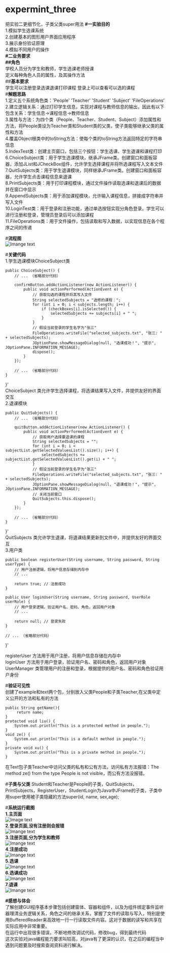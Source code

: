 # expermint_three
把实验二更细节化，子类父类super用法
**#一实验目的**  
1.模拟学生选课系统  
2.创建基本的图形用户界面应用程序  
3.展示身份验证原理  
4.模拟不同用户的操作  
**#二业务要求**   
**##角色**  
学校人员分为学生和教师，学生选课老师授课  
定义每种角色人员的属性，及其操作方法  
##**基本要求**  
学生可以注册登录选课退课打印课程  登录上可以查看可以选的课程  
#**解题思路**   
1.定义五个系统角色类：'People' 'Teacher' 'Student' 'Subject' 'FileOperations'  
2.建立逻辑关系：通过打印学生信息，实现对课程与教师信息的输出，因此有以下包含关系：学生信息→课程信息→教师信息  
3.属性与方法：为四个类（People、Teacher、Student、Subject）添加属性和方法，将People类设为Teacher类和Student类的父类，使子类能够继承父类的属性和方法  
4.覆盖Object根类中的toString方法：使每个类的toString方法返回特定的字符串信息  
5.IndexTest类：创建主页窗口，包括三个按钮：学生选课、学生退课和课程打印  
6.ChoiceSubject类：用于学生选课模块，继承JFrame类。创建窗口和面板容器，添加JList和JCheckBox组件，允许学生选择课程并将所选课程写入文本文件  
7.QuitSubjects类：用于学生退课模块，同样继承JFrame类。创建窗口和面板容器，允许学生点击课程信息来退课  
8.PrintSubjects类：用于打印课程模块，通过文件操作读取选课和退课后的数据并在窗口中显示  
9.AppendSubjects类：用于添加课程模块，允许输入课程信息，拼接成字符串并写入文件  
10.LoginTest类：用于登录和注册功能，通过单选按钮实现分角色登录。学生可以进行注册和登录，管理员登录后可以添加课程  
11.FileOperations类：用于文件操作，包括读取和写入数据，以实现信息在各个程序之间的传递  

#**流程图**  
![Imange text](https://github.com/banber0/expermint_two/blob/main/%E6%B5%81%E7%A8%8B%E5%9B%BE.png)  


#**关键代码**  
1.学生选课模块ChoiceSubject类  

    public ChoiceSubject() {
        // ... （省略部分代码）

        confirmButton.addActionListener(new ActionListener() {
            public void actionPerformed(ActionEvent e) {
                // 获取勾选的课程并将其写入文件
                String selectedSubjects = "选修的课程：";
                for (int i = 0; i < subjects.length; i++) {
                    if (checkBoxes[i].isSelected()) {
                        selectedSubjects += subjects[i] + " ";
                    }
                }
                // 假设当前登录的学生名字为"张三"
                FileOperations.writeFile("selected_subjects.txt", "张三: " + selectedSubjects);
                JOptionPane.showMessageDialog(null, "选课成功！", "提示", JOptionPane.INFORMATION_MESSAGE);
                dispose();
            }
        });

        // ... （省略部分代码）
    }
}'  
ChoiceSubject 类允许学生选择课程，将选课结果写入文件，并提供友好的界面交互  
2.退课模块  

    public QuitSubjects() {
        // ... （省略部分代码）

        quitButton.addActionListener(new ActionListener() {
            public void actionPerformed(ActionEvent e) {
                // 获取用户选择要退课的课程
                String selectedSubjects = "";
                for (int i = 0; i < subjectList.getSelectedValuesList().size(); i++) {
                    selectedSubjects += subjectList.getSelectedValuesList().get(i) + " ";
                }
                // 假设当前登录的学生名字为"张三"
                FileOperations.writeFile("selected_subjects.txt", "张三: " + selectedSubjects);
                JOptionPane.showMessageDialog(null, "退课成功！", "提示", JOptionPane.INFORMATION_MESSAGE);
                // 关闭当前窗口
                QuitSubjects.this.dispose();
            }
        });

        // ... （省略部分代码）
    }
}'  
QuitSubjects 类允许学生退课，将退课结果更新到文件中，并提供友好的界面交互  
3.用户类  

    public boolean registerUser(String username, String password, String userType) {
        // 用户注册逻辑，将用户信息存储到内存中
        // ...

        return true; // 注册成功
    }

    public User loginUser(String username, String password, UserRole userRole) {
        // 用户登录逻辑，验证用户名、密码、角色，返回用户对象
        // ...

        return null; // 登录失败
    }

    // ... （省略部分代码）
}'  


registerUser 方法用于用户注册，将用户信息存储在内存中  
loginUser 方法用于用户登录，验证用户名、密码和角色，返回用户对象  
UserManager 类管理用户的注册和登录，根据提供的用户名、密码和角色验证用户身份  



#**验证可见性**  
创建了example和text两个包，分别放入父类People和子类Teacher,在父类中定义公开的方法和私有的方法

    public String getName(){
         return name;
    }
    protected void liu() {
        System.out.println("This is a protected method in people.");
    }
    void ze() {
        System.out.println("This is a default method in people.");
    }
    private void xu() {
        System.out.println("This is a private method in people.");
    }

在Text包子类Teacher中访问父类的私有和公有方法，访问私有方法报错：The method ze() from the type People is not visible，而公有方法没报错。

#**子类与父类** 
Student和Teacher是People的子类，QuitSubjects，PrintSubjects，RegisterUser，StudentLogin为Java中JFrame的子类，子类中用super使用被子类隐藏的方法super(id, name, sex,age);


#**系统运行截图**  
**1.主页面**  
![Image text](https://github.com/banber0/expermint_two/blob/main/%E7%B3%BB%E7%BB%9F%E7%95%8C%E9%9D%A2.png)  
**2.登录页面,没有注册则会报错**  
![Imange text](https://github.com/banber0/expermint_two/blob/main/%E7%99%BB%E5%BD%95.png)  
**3.注册页面,分为学生和教师**  
![Imange text](https://github.com/banber0/expermint_two/blob/main/%E6%B3%A8%E5%86%8C.png)  
**4.注册成功**  
![Imange text](https://github.com/banber0/expermint_two/blob/main/%E6%B3%A8%E5%86%8C%E6%88%90%E5%8A%9F.png)  
**5.选课**  
![Imange text](https://github.com/banber0/expermint_two/blob/main/%E9%80%89%E8%AF%BE.png)  
**6.选课成功**  
![Imange text](https://github.com/banber0/expermint_two/blob/main/%E9%80%89%E8%AF%BE%E6%88%90%E5%8A%9F.png)  
**7.退课**  
![Imange text](https://github.com/banber0/expermint_two/blob/main/%E9%80%80%E8%AF%BE%E6%88%90%E5%8A%9F.png)

**#感想与体会**  
了解创建GUI程序基本步骤包括创建窗体、容器和组件，以及为组件绑定事件监听器理清业务逻辑关系，角色之间的继承关系，掌握了文件的读取与写入，特别是使用BufferedReader来高效地一行一行读取文件内容。这对于数据的读写和共享在实际应用中非常重要。  
在运行中出现很多错误，不断地修改调试代码，修改bug，得到最终代码  
这次实验对java编程能力要求叫较高，对java有了更深的认识，在之后的编程当中遇到问题要及时搜索查阅资料进行解决。


